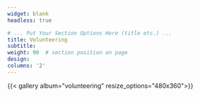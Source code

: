 ```yaml
---
widget: blank
headless: true

# ... Put Your Section Options Here (title etc.) ...
title: Volunteering
subtitle:
weight: 90  # section position on page
design:
columns: '2'
---
```


{{< gallery album="volunteering" resize_options="480x360">}} 
